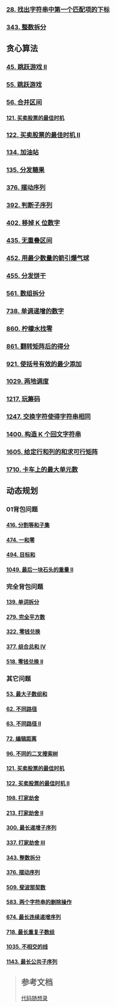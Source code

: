 ### [28. 找出字符串中第一个匹配项的下标](./find-the-index-of-the-first-occurrence-in-a-string/src/main/java/priv/lgtczh/leetcode/Solution.java)

### [343. 整数拆分](integer-break/src/main/java/priv/lgtczh/leetcode/Solution.java)

## 贪心算法

### [45. 跳跃游戏 II](jump-game-ii/src/main/java/priv/lgtczh/leetcode/Solution.java)

### [55. 跳跃游戏](jump-game/src/main/java/priv/lgtczh/leetcode/Solution.java)

### [56. 合并区间](merge-intervals/src/main/java/priv/lgtczh/leetcode/Solution.java)

#### [121. 买卖股票的最佳时机](best-time-to-buy-and-sell-stock/src/main/java/priv/lgtczh/leetcode/greedy/Solution.java)

### [122. 买卖股票的最佳时机 II](best-time-to-buy-and-sell-stock-ii/src/main/java/priv/lgtczh/leetcode/greedy/Solution.java)

### [134. 加油站](./gas-station/src/main/java/priv/lgtczh/leetcode/Solution.java)

### [135. 分发糖果](candy/src/main/java/priv/lgtczh/leetcode/Solution.java)

### [376. 摆动序列](wiggle-subsequence/src/main/java/priv/lgtczh/leetcode/greedy/Solution.java)

### [392. 判断子序列](is-subsequence/src/main/java/priv/lgtczh/leetcode/Solution.java)

### [402. 移掉 K 位数字](remove-k-digits/src/main/java/priv/lgtczh/leetcode/Solution.java)

### [435. 无重叠区间](./non-overlapping-intervals/src/main/java/priv/lgtczh/leetcode/Solution.java)

### [452. 用最少数量的箭引爆气球](minimum-number-of-arrows-to-burst-balloons/src/main/java/priv/lgtczh/leetcode/Solution.java)

### [455. 分发饼干](assign-cookies/src/main/java/priv/lgtczh/leetcode/Solution.java)

### [561. 数组拆分](array-partition/src/main/java/priv/lgtczh/leetcode/Solution.java)

### [738. 单调递增的数字](monotone-increasing-digits/src/main/java/priv/lgtczh/leetcode/Solution.java)

### [860. 柠檬水找零](lemonade-change/src/main/java/priv/lgtczh/leetcode/Solution.java)

### [861. 翻转矩阵后的得分](score-after-flipping-matrix/src/main/java/priv/lgtczh/leetcode/Solution.java)

### [921. 使括号有效的最少添加](minimum-add-to-make-parentheses-valid/src/main/java/priv/lgtczh/leetcode/Solution.java)

### [1029. 两地调度](two-city-scheduling/src/main/java/priv/lgtczh/leetcode/Solution.java)

### [1217. 玩筹码](minimum-cost-to-move-chips-to-the-same-position/src/main/java/priv/lgtczh/leetcode/Solution.java)

### [1247. 交换字符使得字符串相同](minimum-swaps-to-make-strings-equal/src/main/java/priv/lgtczh/leetcode/Solution.java)

### [1400. 构造 K 个回文字符串](construct-k-palindrome-strings/src/main/java/priv/lgtczh/leetcode/Solution.java)

### [1605. 给定行和列的和求可行矩阵](find-valid-matrix-given-row-and-column-sums/src/main/java/priv/lgtczh/leetcode/Solution.java)

### [1710. 卡车上的最大单元数](maximum-units-on-a-truck/src/main/java/priv/lgtczh/leetcode/Solution.java)


## 动态规划

### 01背包问题

#### [416. 分割等和子集](partition-equal-subset-sum/src/main/java/priv/lgtczh/leetcode/Solution.java)

#### [474. 一和零](ones-and-zeroes/src/main/java/priv/lgtczh/leetcode/Solution.java)

#### [494. 目标和](target-sum/src/main/java/priv/lgtczh/leetcode/Solution.java)

#### [1049. 最后一块石头的重量 II](last-stone-weight-ii/src/main/java/priv/lgtczh/leetcode/Solution.java)

### 完全背包问题

#### [139. 单词拆分](word-break/src/main/java/priv/lgtczh/leetcode/Solution.java)

#### [279. 完全平方数](perfect-squares/src/main/java/priv/lgtczh/leetcode/Solution.java)

#### [322. 零钱兑换](coin-change/src/main/java/priv/lgtczh/leetcode/Solution.java)

#### [377. 组合总和 Ⅳ](combination-sum-iv/src/main/java/priv/lgtczh/leetcode/Solution.java)

#### [518. 零钱兑换 II](coin-change-ii/src/main/java/priv/lgtczh/leetcode/Solution.java)

### 其它问题

#### [53. 最大子数组和](maximum-subarray/src/main/java/priv/lgtczh/leetcode/dynamic_programming/Solution.java)

#### [62. 不同路径](unique-paths/src/main/java/priv/lgtczh/leetcode/Solution.java)

#### [63. 不同路径 II](unique-paths-ii/src/main/java/priv/lgtczh/leetcode/Solution.java)

#### [72. 编辑距离](edit-distance/src/main/java/priv/lgtczh/leetcode/Solution.java)

#### [96. 不同的二叉搜索树](unique-binary-search-trees/src/main/java/priv/lgtczh/leetcode/Solution.java)

#### [121. 买卖股票的最佳时机](best-time-to-buy-and-sell-stock/src/main/java/priv/lgtczh/leetcode/dynamic_programming/Solution.java)

#### [122. 买卖股票的最佳时机 II](best-time-to-buy-and-sell-stock-ii/src/main/java/priv/lgtczh/leetcode/dynamic_programming/Solution.java)

#### [198. 打家劫舍](house-robber/src/main/java/priv/lgtczh/leetcode/Solution.java)

#### [213. 打家劫舍 II](house-robber-ii/src/main/java/priv/lgtczh/leetcode/Solution.java)

#### [300. 最长递增子序列](longest-increasing-subsequence/src/main/java/priv/lgtczh/leetcode/Solution.java)

#### [337. 打家劫舍 III](house-robber-iii/src/main/java/priv/lgtczh/leetcode/Solution.java)

#### [343. 整数拆分](integer-break/src/main/java/priv/lgtczh/leetcode/dynamic_programming/Solution.java)

#### [376. 摆动序列](wiggle-subsequence/src/main/java/priv/lgtczh/leetcode/dynamic_programming/Solution.java)

#### [509. 斐波那契数](fibonacci-number/src/main/java/priv/lgtczh/leetcode/Solution.java)

#### [583. 两个字符串的删除操作](delete-operation-for-two-strings/src/main/java/priv/lgtczh/leetcode/Solution.java)

#### [674. 最长连续递增序列](longest-continuous-increasing-subsequence/src/main/java/priv/lgtczh/leetcode/Solution.java)

#### [718. 最长重复子数组](maximum-length-of-repeated-subarray/src/main/java/priv/lgtczh/leetcode/Solution.java)

#### [1035. 不相交的线](uncrossed-lines/src/main/java/priv/lgtczh/leetcode/Solution.java)

#### [1143. 最长公共子序列](longest-common-subsequence/src/main/java/priv/lgtczh/leetcode/Solution.java)


> ## 参考文档
> [代码随想录](https://programmercarl.com/)
